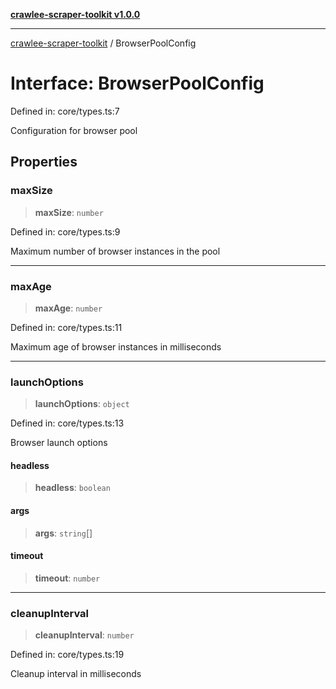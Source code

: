 [**crawlee-scraper-toolkit v1.0.0**](../README.md)

***

[crawlee-scraper-toolkit](../globals.md) / BrowserPoolConfig

# Interface: BrowserPoolConfig

Defined in: core/types.ts:7

Configuration for browser pool

## Properties

### maxSize

> **maxSize**: `number`

Defined in: core/types.ts:9

Maximum number of browser instances in the pool

***

### maxAge

> **maxAge**: `number`

Defined in: core/types.ts:11

Maximum age of browser instances in milliseconds

***

### launchOptions

> **launchOptions**: `object`

Defined in: core/types.ts:13

Browser launch options

#### headless

> **headless**: `boolean`

#### args

> **args**: `string`[]

#### timeout

> **timeout**: `number`

***

### cleanupInterval

> **cleanupInterval**: `number`

Defined in: core/types.ts:19

Cleanup interval in milliseconds
